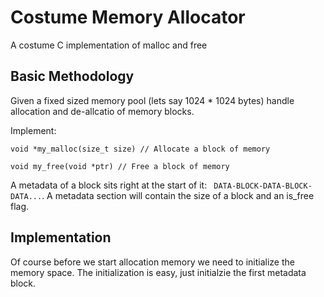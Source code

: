 # Costume Memory Allocator
A costume C implementation of malloc and free

## Basic Methodology
Given a fixed sized memory pool (lets say 1024 * 1024 bytes) handle allocation and de-allcatio of memory blocks.

Implement:
```
void *my_malloc(size_t size) // Allocate a block of memory

void my_free(void *ptr) // Free a block of memory
```

A metadata of a block sits right at the start of it:
``` DATA-BLOCK-DATA-BLOCK-DATA...```.
A metadata section will contain the size of a block and an is_free flag.

## Implementation

Of course before we start allocation memory we need to initialize the memory space. The initialization is easy, just initialzie the first metadata block.